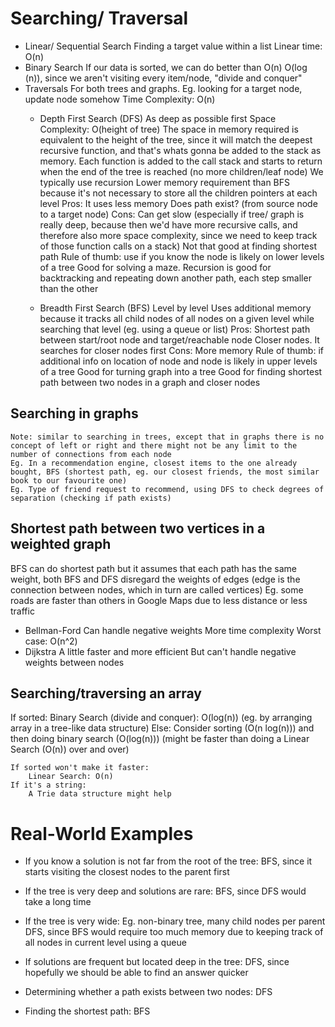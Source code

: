 # Searching/ Traversal

- Linear/ Sequential Search
    Finding a target value within a list
    Linear time: O(n)
- Binary Search
    If our data is sorted, we can do better than O(n)
    O(log (n)), since we aren't visiting every item/node, "divide and conquer"
- Traversals
    For both trees and graphs. Eg. looking for a target node, update node somehow
    Time Complexity: O(n)
    - Depth First Search (DFS)
        As deep as possible first
        Space Complexity: O(height of tree)
            The space in memory required is equivalent to the height of the tree, since it will match the deepest recursive function, and that's whats gonna be added to the stack as memory.
            Each function is added to the call stack and starts to return when the end of the tree is reached (no more children/leaf node)
        We typically use recursion
        Lower memory requirement than BFS because it's not necessary to store all the children pointers at each level
        Pros:
            It uses less memory
            Does path exist? (from source node to a target node)
        Cons:
            Can get slow (especially if tree/ graph is really deep, because then we'd have more recursive calls, and therefore also more space complexity, since we need to keep track of those function calls on a stack)
            Not that good at finding shortest path
        Rule of thumb: use if you know the node is likely on lower levels of a tree
        Good for solving a maze. Recursion is good for backtracking and repeating down another path, each step smaller than the other


    - Breadth First Search (BFS)
        Level by level
        Uses additional memory because it tracks all child nodes of all nodes on a given level while searching that level (eg. using a queue or list)
        Pros:
            Shortest path between start/root node and target/reachable node
            Closer nodes. It searches for closer nodes first
        Cons:
            More memory
        Rule of thumb: if additional info on location of node and node is likely in upper levels of a tree
        Good for turning graph into a tree
        Good for finding shortest path between two nodes in a graph and closer nodes


## Searching in graphs
    Note: similar to searching in trees, except that in graphs there is no concept of left or right and there might not be any limit to the number of connections from each node
    Eg. In a recommendation engine, closest items to the one already bought, BFS (shortest path, eg. our closest friends, the most similar book to our favourite one)
    Eg. Type of friend request to recommend, using DFS to check degrees of separation (checking if path exists)


## Shortest path between two vertices in a weighted graph

BFS can do shortest path but it assumes that each path has the same weight, both BFS and DFS disregard the weights of edges (edge is the connection between nodes, which in turn are called vertices)
Eg. some roads are faster than others in Google Maps due to less distance or less traffic

- Bellman-Ford
    Can handle negative weights
    More time complexity
    Worst case: O(n^2)
- Dijkstra
    A little faster and more efficient
    But can't handle negative weights between nodes


## Searching/traversing an array

If sorted:
    Binary Search (divide and conquer): O(log(n)) (eg. by arranging array in a tree-like data structure)
Else:
    Consider sorting (O(n log(n))) and then doing binary search (O(log(n))) (might be faster than doing a Linear Search (O(n)) over and over)

    If sorted won't make it faster:
        Linear Search: O(n)
    If it's a string:
        A Trie data structure might help


# Real-World Examples

- If you know a solution is not far from the root of the tree:
    BFS, since it starts visiting the closest nodes to the parent first

- If the tree is very deep and solutions are rare: 
    BFS, since DFS would take a long time

- If the tree is very wide:
    Eg. non-binary tree, many child nodes per parent
    DFS, since BFS would require too much memory due to keeping track of all nodes in current level using a queue

- If solutions are frequent but located deep in the tree:
    DFS, since hopefully we should be able to find an answer quicker

- Determining whether a path exists between two nodes:
    DFS

- Finding the shortest path:
    BFS
